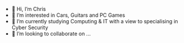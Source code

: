 - 👋 Hi, I’m Chris 
- 👀 I’m interested in Cars, Guitars and PC Games
- 🌱 I’m currently studying Computing & IT with a view to specialising in Cyber Security
- 💞️ I’m looking to collaborate on ...

<!---
Chrisbmorris21/Chrisbmorris21 is a ✨ special ✨ repository because its `README.md` (this file) appears on your GitHub profile.
You can click the Preview link to take a look at your changes.
--->
